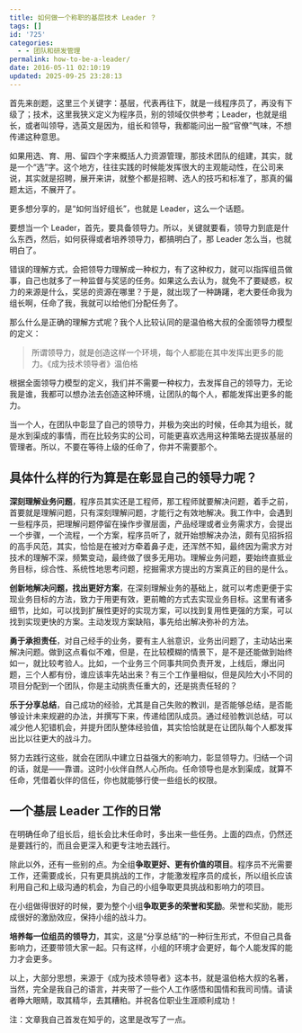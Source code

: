 ```yaml
---
title: 如何做一个称职的基层技术 Leader ？
tags: []
id: '725'
categories:
  - - 团队和研发管理
permalink: how-to-be-a-leader/
date: 2016-05-11 02:10:19
updated: 2025-09-25 23:28:13
---
```


首先来剖题，这里三个关键字：基层，代表再往下，就是一线程序员了，再没有下级了；技术，这里我狭义定义为程序员，别的领域仅供参考；Leader，也就是组长，或者叫领导，选英文是因为，组长和领导，我都能问出一股“官僚”气味，不想传递这种意思。
<!-- more -->
如果用选、育、用、留四个字来概括人力资源管理，那技术团队的组建，其实，就是一个“选”字。这个地方，往往实践的时候能发挥很大的主观能动性，在公司来说，其实就是招聘，展开来讲，就整个都是招聘、选人的技巧和标准了，那真的偏题太远，不展开了。

更多想分享的，是“如何当好组长”，也就是 Leader，这么一个话题。

要想当一个 Leader，首先，要具备领导力。所以，关键就要看，领导力到底是什么东西，然后，如何获得或者培养领导力，都搞明白了，那 Leader 怎么当，也就明白了。

错误的理解方式，会把领导力理解成一种权力，有了这种权力，就可以指挥组员做事，自己也就多了一种监督与奖惩的任务。如果这么去认为，就免不了要疑惑，权力的来源是什么，奖惩的资源在哪里？于是，就出现了一种踌躇，老大要任命我为组长啊，任命了我，我就可以给他们分配任务了。

那么什么是正确的理解方式呢？我个人比较认同的是温伯格大叔的全面领导力模型的定义：

> 所谓领导力，就是创造这样一个环境，每个人都能在其中发挥出更多的能力。《成为技术领导者》温伯格

根据全面领导力模型的定义，我们并不需要一种权力，去发挥自己的领导力，无论我是谁，我都可以想办法去创造这种环境，让团队的每个人，都能发挥出更多的能力。

当一个人，在团队中彰显了自己的领导力，并极为突出的时候，任命其为组长，就是水到渠成的事情，而在比较务实的公司，可能更喜欢选用这种策略去提拔基层的管理者。所以，不要在等待上级的任命了，你并不需要那个。

## 具体什么样的行为算是在彰显自己的领导力呢？

**深刻理解业务问题**，程序员其实还是工程师，那工程师就要解决问题，着手之前，首要就是理解问题，只有深刻理解问题，才能行之有效地解决。我工作中，会遇到一些程序员，把理解问题停留在操作步骤层面，产品经理或者业务需求方，会提出一个步骤，一个流程，一个方案，程序员听了，就开始想解决办法，颇有见招拆招的高手风范，其实，恰恰是在被对方牵着鼻子走，还浑然不知，最终因为需求方对技术的理解不深，频繁变动，最终做了很多无用功。理解业务问题，要始终直抵业务目标，综合性、系统性地思考问题，挖掘需求方提出的方案真正的目的是什么。

**创新地解决问题，找出更好方案**，在深刻理解业务的基础上，就可以考虑更便于实现业务目标的方法，致力于用更有效，更前瞻的方式去实现业务目标。这里有诸多细节，比如，可以找到扩展性更好的实现方案，可以找到复用性更强的方案，可以找到实现更快的方案。主动发现方案缺陷，事先给出解决弥补的方法。

**勇于承担责任**，对自己经手的业务，要有主人翁意识，业务出问题了，主动站出来解决问题。做到这点看似不难，但是，在比较模糊的情景下，是不是还能做到始终如一，就比较考验人。比如，一个业务三个同事共同负责开发，上线后，爆出问题，三个人都有份，谁应该率先站出来？有三个工作量相似，但是风险大小不同的项目分配到一个团队，你是主动挑责任重大的，还是挑责任轻的？

**乐于分享总结**，自己成功的经验，尤其是自己失败的教训，是否能够总结，是否能够设计未来规避的办法，并撰写下来，传递给团队成员。通过经验教训总结，可以减少他人犯错机会，并提升团队整体经验值，其实恰恰就是在让团队每个人都发挥出比以往更大的战斗力。

努力去践行这些，就会在团队中建立日益强大的影响力，彰显领导力。归结一个词的话，就是——靠谱。这时小伙伴自然人心所向。任命领导也是水到渠成，就算不任命，凭借着伙伴的信任，你也就能够行使一些组长的权限。

## 一个基层 Leader 工作的日常

在明确任命了组长后，组长会比未任命时，多出来一些任务。上面的四点，仍然还是要践行的，而且会更深入和更专注地去践行。

除此以外，还有一些别的点。为全组**争取更好、更有价值的项目**。程序员不光需要工作，还需要成长，只有更具挑战的工作，才能激发程序员的成长，所以组长应该利用自己和上级沟通的机会，为自己的小组争取更具挑战和影响力的项目。

在小组做得很好的时候，要为整个小组**争取更多的荣誉和奖励**。荣誉和奖励，能形成很好的激励效应，保持小组的战斗力。

**培养每一位组员的领导力**，其实，这是“分享总结”的一种衍生形式，不但自己具备影响力，还要带领大家一起。只有这样，小组的环境才会更好，每个人能发挥的能力才会更多。

以上，大部分思想，来源于《成为技术领导者》这本书，就是温伯格大叔的名著，当然，完全是我自己的语言，并夹带了一些个人工作感悟和国情和我司司情。请读者睁大眼睛，取其精华，去其糟粕。并祝各位职业生涯顺利成功！

注：文章我自己首发在知乎的，这里是改写了一点。